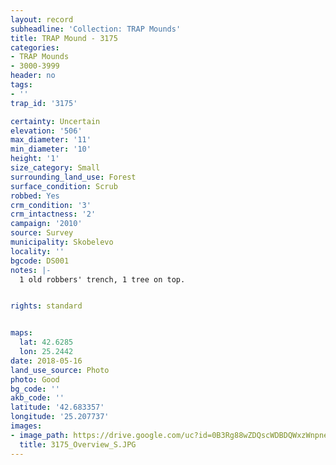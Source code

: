 ```yaml
---
layout: record
subheadline: 'Collection: TRAP Mounds'
title: TRAP Mound - 3175
categories:
- TRAP Mounds
- 3000-3999
header: no
tags:
- ''
trap_id: '3175'

certainty: Uncertain
elevation: '506'
max_diameter: '11'
min_diameter: '10'
height: '1'
size_category: Small
surrounding_land_use: Forest
surface_condition: Scrub
robbed: Yes
crm_condition: '3'
crm_intactness: '2'
campaign: '2010'
source: Survey
municipality: Skobelevo
locality: ''
bgcode: DS001
notes: |-
  1 old robbers' trench, 1 tree on top.


rights: standard


maps:
  lat: 42.6285
  lon: 25.2442
date: 2018-05-16
land_use_source: Photo
photo: Good
bg_code: ''
akb_code: ''
latitude: '42.683357'
longitude: '25.207737'
images:
- image_path: https://drive.google.com/uc?id=0B3Rg88wZDQscWDBDQWxzWnpneW8
  title: 3175_Overview_S.JPG
---
```

